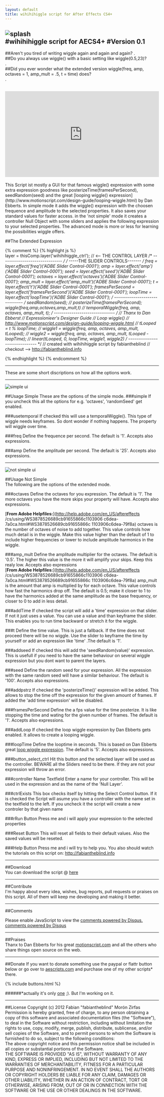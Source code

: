 ```yaml
---
layout: default
title: wihihihiggle script for After Effects CS4+
---
```

![splash](images/splash-2-plus-text.png)  
#<span id="extra">wihihihiggle script for AECS4+</span> 
#Version 0.1  
---------------------  
##Aren't you tired of writing <span id="extra">wiggle</span> again and again and again?
.  
##Do you always use wiggle() with a basic setting like <span id="extra">wiggle(0.5,23)</span>?  
.  
##Did you ever wonder what the extended version <span id="extra">wiggle(freq, amp, octaves = 1, amp_mult = .5, t = time)</span> does?  
.  
<br>
  <iframe src="http://player.vimeo.com/video/47651491" width="100%" height="281" frameborder="0" webkitAllowFullScreen mozallowfullscreen allowFullScreen></iframe>
<br>
<br>
This Script ist mostly a GUI for that famous <span id="extra">wiggle()</span> expression with some extra expression goodness like <span id="extra">posterizeTime(framesPerSecond)</span>, <span id ="extra">seedRandom(seed)</span> and the great [looping wiggle() expression](http://www.motionscript.com/design-guide/looping-wiggle.html) by Dan Ebberts. In simple mode it adds the wiggle() expression with the choosen frequence and amplitude to the selected properties. It also saves your standard values for faster access. in the 'not simple' mode it creates a controller Null Object with some sliders and applies the following expression to your selected properties. The advanced mode is more or less for learning the possibilities wiggle offers.  

##The Extended Expression

<script src="https://gist.github.com/3306278.js"> </script>  

{% comment %}
 {% highlight js %}  
 layer = thisComp.layer('wihihihiggle_ctrl'); // <-- THE CONTROL LAYER
 /* ------------------------------- */
 /* -----THE SLIDER CONTROLS------- */
 freq = layer.effect('freq')('ADBE Slider Control-0001');
 amp = layer.effect('amp')('ADBE Slider Control-0001');
 seed = layer.effect('seed')('ADBE Slider Control-0001');
 octaves = layer.effect('octaves')('ADBE Slider Control-0001');
 amp_mult = layer.effect('amp_mult')('ADBE Slider Control-0001');
 t = layer.effect('t')('ADBE Slider Control-0001');
 framesPerSecond = layer.effect('framesPerSecond')('ADBE Slider Control-0001');
 loopTime = layer.effect('loopTime')('ADBE Slider Control-0001');
 /* ------------------------------- */
 seedRandom(seed);
 // posterizeTime(framesPerSecond);
 wiggle(freq,amp,octaves,amp_mult,t)
 // temporalWiggle(freq, amp, octaves, amp_mult, t);
 /* ------------------------------- */
 // Thanx to Dan Ebberst
 // Expressionieer's Designer Guide
 // Loop wiggle()
 // http://www.motionscript.com/design-guide/looping-wiggle.html
 // tLooped = t % loopTime;
 // wiggle1 = wiggle(freq, amp, octaves, amp_mult, tLooped);
 // wiggle2 = wiggle(freq, amp, octaves, amp_mult, tLooped - loopTime);
 // linear(tLooped, 0,  loopTime, wiggle1, wiggle2)
 /* ------------------------------- */
 // created with wihihihiggle script by fabiantheblind
 // checkout --> http://fabiantheblind.info
 
 {% endhighlight %}
 {% endcomment %}
  

----------
These are some short discriptions on how all the options work.  
  
-----------------------  
  
![simple ui](images/wihihihiggle_simple_ui.png)  

##Usage Simple
These are the options of the simple mode.
###simple
If you uncheck this all the options for e.g. 'octaves', 'randomSeed' get enabled.  

###usetemporal
If checked this will use a temporalWiggle(). This type of wiggle needs keyframes. So dont wonder if nothing happens. The property will wiggle over time.  

###freq
Define the frequence per second. The default is '1'. Accepts also expressions.  

###amp
Define the amplitude per second. The default is '25'. Accepts also expressions.  

-----------------------  

![not simple ui](images/wihihihiggle_full_ui.png)  

##Usage Not Simple  
The following are the options of the extended mode.  

###octaves
Define the octaves for you expression. The default is '1'. The more octaves you have the more skips your property will have. Accepts also expressions.  

[**From Adobe Helpfiles:**](http://help.adobe.com/en_US/aftereffects
/cs/using/WS3878526689cb91655866c1103906
c6dea-7a0ca.html#WS3878526689cb91655866c
1103906c6dea-79f8a) octaves is the number of octaves of noise to add together. This value controls how much detail is in the wiggle. Make this value higher than the default of 1 to include higher frequencies or lower to include amplitude harmonics in the wiggle.  

###amp_mult
Define the amplitude multiplier for the octaves. The default is '0.5'. The higher this value is the more it will amplify your skips. Keep this realy low. Accepts also expressions   
[**From Adobe Helpfiles:**](http://help.adobe.com/en_US/aftereffects
/cs/using/WS3878526689cb91655866c1103906
c6dea-7a0ca.html#WS3878526689cb91655866c
1103906c6dea-79f8a) amp_mult is the amount that amp is multiplied by for each octave. This value controls how fast the harmonics drop off. The default is 0.5; make it closer to 1 to have the harmonics added at the same amplitude as the base frequency, or closer to 0 to add in less detail.  

###addTime
If checked the script will add a 'time' expression on that slider. If not it just uses a value. You can use a value and than keyframe the slider. This enables you to run time backward or stretch it for the wiggle.  

###t
Define the time value. This is just a fallback. If the time does not proceed there will be no wiggle. Use the slider to keyframe the time by yourself or add an expression like 'time' .The default is '1'.  

###addseed
If checked this will add the 'seedRandom(value)' expression. This is usefull if you need to have the same behaviour on several wiggle expression but you dont want to parent the layers.  

###seed
Define the random seed for your expression. All the expression with the same random seed will have a similar behaviour. The default is '100'. Accepts also expressions.  

###addpstrz
If checked the 'posterizeTime()' expression will be added. This allows to stop the time off the expression for the given amount of frames. If added the 'add time expression' will be disabled.  

###framesPerSecond
Define the a fps value for the time posterize. It is like stopping the time and wating for the given number of frames. The default is '1'. Accepts also expressions.  

###addLoop
If checked the loop wiggle expression by Dan Ebberts gets enabled. It allows to create a looping wiggle.  

###loopTime
Define the looptime in seconds. This is based on Dan Ebberts great [loop wiggle expression](http://www.motionscript.com/design-guide/looping-wiggle.html). The default is '5'. Accepts also expressions.  

###button_select_ctrl
Hit this button and the selected layer will be used as the controller. BEWARE all the Sliders need to be there. If they are not your expression will throw an error.  

###controller Name Textfield
Enter a name for your controller. This will be used in the expression and as the name of the 'Null Layer'.  

###ctrlExists
This box checks itself by hitting the Select Control button. If it is checked the Script will asume you have a controller with the name set in the textfield to the left. If you uncheck it the script will create a new controler by that given name  

###rRun Button
Press me and i will apply your expression to the selected properties  

###Reset Button
This will reset all fields to their default values. Also the saved values will be reseted.  

###Help Button
Press me and i will try to help you. You also should watch the tutorials on this script on: http://fabiantheblind.info  

---------------------  
##Download  
You can download the script @ <a href="https://github.com/downloads/fabiantheblind/wihihihiggle/wihihihiggle_script_v01.zip" onClick="_gaq.push(['_trackEvent', ‘Download', 'script', 'wihihihiggleScript', 1, false])" target="blanc"> here</a>    
  
---------------------  
##Contribute  
I'm happy about every idea, wishes, bug reports, pull requests or praises on this script. All of them will keep me developing and making it better.  


---------------------  
##Comments  

<div id="disqus_thread"></div>
<script type="text/javascript">
            /* * * CONFIGURATION VARIABLES: EDIT BEFORE PASTING INTO YOUR WEBPAGE * * */
            var disqus_shortname = 'wihihihiggle'; // required: replace example with your forum shortname

            /* * * DON'T EDIT BELOW THIS LINE * * */
            (function() {
                var dsq = document.createElement('script'); dsq.type = 'text/javascript'; dsq.async = true;
                dsq.src = 'http://' + disqus_shortname + '.disqus.com/embed.js';
                (document.getElementsByTagName('head')[0] || document.getElementsByTagName('body')[0]).appendChild(dsq);
            })();
</script>  

<noscript>Please enable JavaScript to view the <a href="http://disqus.com/?ref_noscript">comments powered by Disqus.</a>
</noscript>
<a href="http://disqus.com" class="dsq-brlink">comments powered by <span class="logo-disqus">Disqus</span></a>
        

---------------------  
##Praises  
Thanx to Dan Ebberts for his great [motionscript.com](http://motionscript.com) and all the others who share things open source on the web.  

---------------------  
##Donate
If you want to donate something use the paypal or flattr button below or go over to [aescripts.com](http://aescripts.com/authors/e-l/fabiantheblind/) and purchase one of my other scripts* there.  

{% include buttons.html %}  

######*actually it's only [one](http://aescripts.com/aemap/) ;). But I'm working on it.   

---------------------  

##License
Copyright (c)  2012 Fabian "fabiantheblind" Morón Zirfas  
Permission is hereby granted, free of charge, to any person obtaining a copy of this software and associated documentation files (the "Software"), to deal in the Software  without restriction, including without limitation the rights to use, copy, modify, merge, publish, distribute, sublicense, and/or sell copies of the Software, and to  permit persons to whom the Software is furnished to do so, subject to the following conditions:  
The above copyright notice and this permission notice shall be included in all copies or substantial portions of the Software.  
THE SOFTWARE IS PROVIDED "AS IS", WITHOUT WARRANTY OF ANY KIND, EXPRESS OR IMPLIED, INCLUDING BUT NOT LIMITED TO THE WARRANTIES OF MERCHANTABILITY, FITNESS FOR A  PARTICULAR PURPOSE AND NONINFRINGEMENT. IN NO EVENT SHALL THE AUTHORS OR COPYRIGHT HOLDERS BE LIABLE FOR ANY CLAIM, DAMAGES OR OTHER LIABILITY, WHETHER IN AN ACTION OF  CONTRACT, TORT OR OTHERWISE, ARISING FROM, OUT OF OR IN CONNECTION WITH THE SOFTWARE OR THE USE OR OTHER DEALINGS IN THE SOFTWARE.  




